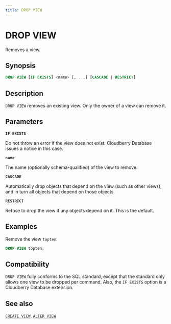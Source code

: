 ```yaml
---
title: DROP VIEW
---
```


# DROP VIEW

Removes a view.

## Synopsis

```sql
DROP VIEW [IF EXISTS] <name> [, ...] [CASCADE | RESTRICT]
```

## Description

`DROP VIEW` removes an existing view. Only the owner of a view can remove it.

## Parameters

**`IF EXISTS`**

Do not throw an error if the view does not exist. Cloudberry Database issues a notice in this case.

**`name`**

The name (optionally schema-qualified) of the view to remove.

**`CASCADE`**

Automatically drop objects that depend on the view (such as other views), and in turn all objects that depend on those objects.

**`RESTRICT`**

Refuse to drop the view if any objects depend on it. This is the default.

## Examples

Remove the view `topten`:

```sql
DROP VIEW topten;
```

## Compatibility

`DROP VIEW` fully conforms to the SQL standard, except that the standard only allows one view to be dropped per command. Also, the `IF EXISTS` option is a Cloudberry Database extension.

## See also

[`CREATE VIEW`](/docs/sql-stmts/create-view.md), [`ALTER VIEW`](/docs/sql-stmts/alter-view.md)
